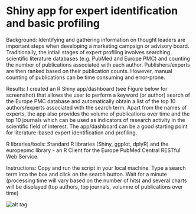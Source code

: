 # Shiny app for expert identification and basic profiling

Background: Identifying and gathering information on thought leaders are important steps when developing a marketing campaign or advisory board. Traditionally, the intiail stages of expert profiling involves searching scientific literature databases (e.g. PubMed and Europe PMC) and counting the number of publications associated with each author.   Publishers/experts are then ranked based on their publication counts. However, manual counting of publications can be time consuming and error-prone. 

Results: I created an R Shiny app/dashboard (see Figure below for screenshot) that allows the user to perform a keyword (or author) search of the Europe PMC database and automatically obtain a list of the top 10 authors/experts associated with the search term. Apart from the names of experts, the app also provides the volume of publications over time and the top 10 journals which can be used as indicators of research activity in the scientific field of interest. The app/dashboard can be a good starting point for literature-based expert identification and profiling.   

R libraries/tools: Standard R libraries (Shiny, ggplot, dplyR) and the europepmc library - an R Client for the Europe PubMed Central RESTful Web Service.

Instructions: Copy and run the script in your local machine. Type a search term into the box and click on the search button. Wait for a minute (processing time will vary based on the number of hits) and several charts will be displayed (top authors, top journals, volumne of publications over time)


![alt tag](https://github.com/andrewliew86/KOL-mapping-with-Shiny-app/blob/main/UI_picture.PNG)
